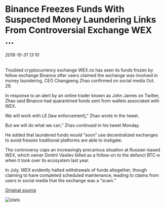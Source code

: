 # Binance Freezes Funds With Suspected Money Laundering Links From Controversial Exchange WEX ...

###### 2018-10-31 13:10

Troubled cryptocurrency exchange WEX.nz has seen its funds frozen by fellow exchange Binance after users claimed the exchange was involved in money laundering, CEO Changpeng Zhao confirmed on social media Oct. 29.

In response to an alert by an online trader known as John James on Twitter, Zhao said Binance had quarantined funds sent from wallets associated with WEX.

We will work with LE \[law enforcement\],” Zhao wrote in the tweet.

But we will do what we can,” Zhao continued in his tweet Monday.

He added that laundered funds would “soon” use decentralized exchanges to avoid freezes traditional platforms are able to instigate.

The controversy caps an increasingly precarious situation at Russian-based WEX, which owner Dmitrii Vasilev billed as a follow-on to the defunct BTC-e when it took over its ecosystem last year.

In July, WEX evidently halted withdrawals of funds altogether, though claiming to have completed scheduled maintenance, leading to claims from users in social media that the exchange was a “scam.”

[Original source](https://cointelegraph.com/news/binance-freezes-funds-with-suspected-money-laundering-links-from-controversial-exchange-wex)

![stats](https://c.statcounter.com/11760860/0/a89fa40b/1/ "stats")